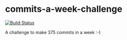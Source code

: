 # commits-a-week-challenge

[![Build Status](https://travis-ci.org/Manuhmutua/commits-a-week-challenge.svg?branch=master)](https://travis-ci.org/Manuhmutua/commits-a-week-challenge)

A challenge to make 375 commits in a week :-)
